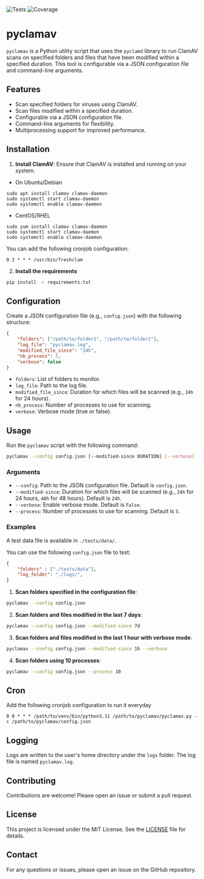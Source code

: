 ![Tests](https://github.com/AlteredCoder/pyclamav/actions/workflows/pytest.yml/badge.svg)
![Coverage](https://img.shields.io/endpoint?url=https://gist.githubusercontent.com/AlteredCoder/88ae1c5c4c732ba28346b3fac87b44a3/raw/covbadge.json)

# pyclamav

`pyclamav` is a Python utility script that uses the `pyclamd` library to run ClamAV scans on specified folders and files that have been modified within a specified duration. This tool is configurable via a JSON configuration file and command-line arguments.

## Features

- Scan specified folders for viruses using ClamAV.
- Scan files modified within a specified duration.
- Configurable via a JSON configuration file.
- Command-line arguments for flexibility.
- Multiprocessing support for improved performance.

## Installation

1. **Install ClamAV**: Ensure that ClamAV is installed and running on your system.

- On Ubuntu/Debian

```
sudo apt install clamav clamav-daemon
sudo systemctl start clamav-daemon
sudo systemctl enable clamav-daemon
```

- CentOS/RHEL

```
sudo yum install clamav clamav-daemon
sudo systemctl start clamav-daemon
sudo systemctl enable clamav-daemon
```

You can add the following cronjob configuration:

```
0 2 * * * /usr/bin/freshclam
```

2. **Install the requirements**

```bash
pip install -r requirements.txt
```

## Configuration

Create a JSON configuration file (e.g., `config.json`) with the following structure:

```json
{
    "folders": ["/path/to/folder1", "/path/to/folder2"],
    "log_file": "pyclamav.log",
    "modified_file_since": "24h",
    "nb_process": 5,
    "verbose": false
}
```

- `folders`: List of folders to monitor.
- `log_file`: Path to the log file.
- `modified_file_since`: Duration for which files will be scanned (e.g., `24h` for 24 hours).
- `nb_process`: Number of processes to use for scanning.
- `verbose`: Verbose mode (true or false).

## Usage

Run the `pyclamav` script with the following command:

```bash
pyclamav --config config.json [--modified-since DURATION] [--verbose] [--process NB_PROCESS]
```

### Arguments

- `--config`: Path to the JSON configuration file. Default is `config.json`.
- `--modified-since`: Duration for which files will be scanned (e.g., `24h` for 24 hours, `48h` for 48 hours). Default is `24h`.
- `--verbose`: Enable verbose mode. Default is `False`.
- `--process`: Number of processes to use for scanning. Default is `5`.

### Examples

A test data file is available in `./tests/data/`.

You can use the following `config.json` file to test:

```json
{
    "folders" : ["./tests/data"],
    "log_folder": "./logs/",
}
```

1. **Scan folders specified in the configuration file**:

```bash
pyclamav --config config.json
```

2. **Scan folders and files modified in the last 7 days**:

```bash
pyclamav --config config.json --modified-since 7d
```

3. **Scan folders and files modified in the last 1 hour with verbose mode**:

```bash
pyclamav --config config.json --modified-since 1h --verbose
```

4. **Scan folders using 10 processes**:

```bash
pyclamav --config config.json --process 10
```

## Cron

Add the following cronjob configuration to run it everyday

```
0 0 * * * /path/to/venv/bin/python3.11 /path/to/pyclamav/pyclamav.py -c /path/to/pyclamav/config.json
```

## Logging

Logs are written to the user's home directory under the `logs` folder. The log file is named `pyclamav.log`.

## Contributing

Contributions are welcome! Please open an issue or submit a pull request.

## License

This project is licensed under the MIT License. See the [LICENSE](LICENSE) file for details.

## Contact

For any questions or issues, please open an issue on the GitHub repository.